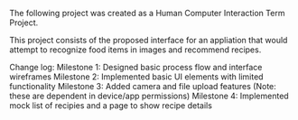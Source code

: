 The following project was created as a Human Computer Interaction Term Project.

This project consists of the proposed interface for an appliation that would attempt to recognize food items in images and recommend recipes.

Change log:
Milestone 1: Designed basic process flow and interface wireframes
Milestone 2: Implemented basic UI elements with limited functionality
Milestone 3: Added camera and file upload features (Note: these are dependent in device/app permissions)
Milestone 4: Implemented mock list of recipies and a page to show recipe details
